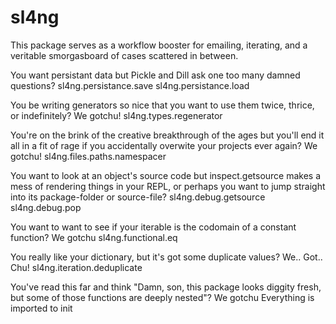 # sl4ng

This package serves as a workflow booster for emailing, iterating, and a veritable smorgasboard of cases scattered in between. 

You want persistant data but Pickle and Dill ask one too many damned questions? 
	sl4ng.persistance.save
	sl4ng.persistance.load

You be writing generators so nice that you want to use them twice, thrice, or indefinitely? We gotchu! 
    sl4ng.types.regenerator 

You're on the brink of the creative breakthrough of the ages but you'll end it all in a fit of rage if you accidentally overwite your projects ever again? We gotchu! 
    sl4ng.files.paths.namespacer

You want to look at an object's source code but inspect.getsource makes a mess of rendering things in your REPL, or perhaps you want to jump straight into its package-folder or source-file? 
    sl4ng.debug.getsource 
    sl4ng.debug.pop 

You want to want to see if your iterable is the codomain of a constant function? We gotchu 
    sl4ng.functional.eq 

You really like your dictionary, but it's got some duplicate values? We.. Got.. Chu! 
    sl4ng.iteration.deduplicate

You've read this far and think "Damn, son, this package looks diggity fresh, but some of those functions are deeply nested"? We gotchu 
    Everything is imported to init